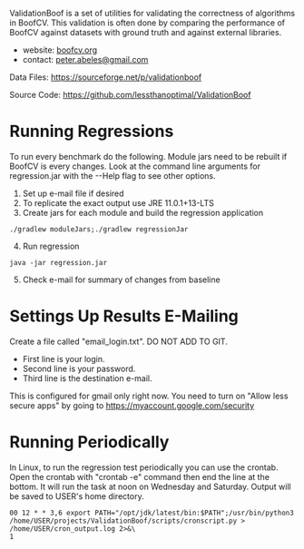 ValidationBoof is a set of utilities for validating the correctness of  algorithms in BoofCV.  This validation is often done by comparing the performance of BoofCV against datasets with ground truth and against external libraries.

* website: [boofcv.org](http://boofcv.org)
* contact: peter.abeles@gmail.com

Data Files:
https://sourceforge.net/p/validationboof

Source Code:
https://github.com/lessthanoptimal/ValidationBoof

# Running Regressions

To run every benchmark do the following. Module jars need to be rebuilt if BoofCV is every changes.
Look at the command line arguments for regression.jar with the --Help flag to see other options.

1) Set up e-mail file if desired
2) To replicate the exact output use JRE 11.0.1+13-LTS
3) Create jars for each module and build the regression application
```
./gradlew moduleJars;./gradlew regressionJar
```
4) Run regression
```
java -jar regression.jar
```
5) Check e-mail for summary of changes from baseline


# Settings Up Results E-Mailing

Create a file called "email_login.txt". DO NOT ADD TO GIT.
* First line is your login.
* Second line is your password. 
* Third line is the destination e-mail.

This is configured for gmail only right now. You need to turn on "Allow less secure apps" by going to
https://myaccount.google.com/security

# Running Periodically

In Linux, to run the regression test periodically you can use the crontab. Open the crontab with "crontab -e"
command then end the line at the bottom. It will run the task at noon on Wednesday and Saturday. Output will
be saved to USER's home directory.

```commandline
00 12 * * 3,6 export PATH="/opt/jdk/latest/bin:$PATH";/usr/bin/python3 /home/USER/projects/ValidationBoof/scripts/cronscript.py > /home/USER/cron_output.log 2>&\
1
```
